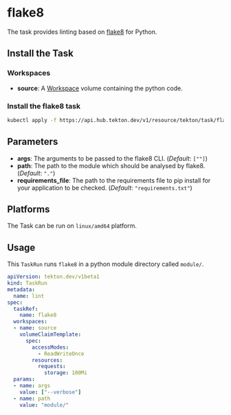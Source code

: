 # flake8

The task provides linting based on [flake8](https://pypi.org/project/flake8/) for Python.

## Install the Task

### Workspaces

* **source**: A [Workspace](https://github.com/tektoncd/pipeline/blob/main/docs/workspaces.md) volume containing the python code.

### Install the flake8 task

```bash
kubectl apply -f https://api.hub.tekton.dev/v1/resource/tekton/task/flake8/0.1/raw
```

## Parameters

* **args**: The arguments to be passed to the flake8 CLI. (_Default_: `[""]`)
* **path**: The path to the module which should be analysed by flake8. (_Default_: `"."`)
* **requirements_file**: The path to the requirements file to pip install for your application to be checked. (_Default_: `"requirements.txt"`)

## Platforms

The Task can be run on `linux/amd64` platform.

## Usage

This `TaskRun` runs `flake8` in a python module directory called `module/`.

```yaml
apiVersion: tekton.dev/v1beta1
kind: TaskRun
metadata:
  name: lint
spec:
  taskRef:
    name: flake8
  workspaces:
  - name: source
    volumeClaimTemplate:
      spec:
        accessModes:
          - ReadWriteOnce
        resources:
          requests:
            storage: 100Mi
  params:
  - name: args
    value: ["--verbose"]
  - name: path
    value: "module/"
```
